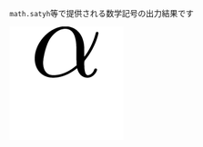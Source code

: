 `math.satyh`等で提供される数学記号の出力結果です

![alpha](https://github.com/puripuri2100/SATySFi-math-cmd/blob/master/math-greece-01.png)
